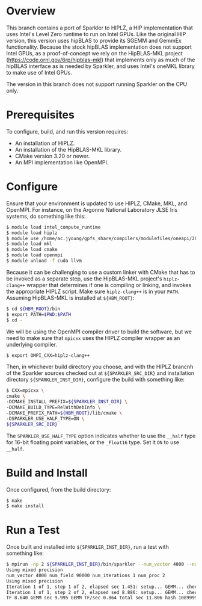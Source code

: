 # Overview

This branch contains a port of Sparkler to HIPLZ, 
a HIP implementation that uses Intel's Level Zero runtime
to run on Intel GPUs.  Like the original HIP version, this version uses
hipBLAS to provide its SGEMM and GemmEx functionality.  Because
the stock hipBLAS implementation does not support Intel GPUs, 
as a proof-of-concept we rely on the HipBLAS-MKL project
(https://code.ornl.gov/6rp/hipblas-mkl) that implements
only as much of the hipBLAS interface as is needed by Sparkler,
and uses Intel's oneMKL library to make use of Intel GPUs.

The version in this branch does not support running Sparkler
on the CPU only.

# Prerequisites

To configure, build, and run this version requires:
* An installation of HIPLZ.
* An installation of the HipBLAS-MKL library.
* CMake version 3.20 or newer.
* An MPI implementation like OpenMPI.

# Configure

Ensure that your environment is updated to use HIPLZ, CMake, MKL, and OpenMPI.
For instance, on the Argonne National Laboratory JLSE Iris systems, do 
something like this:

```bash
$ module load intel_compute_runtime
$ module load hiplz
$ module use /home/ac.jyoung/gpfs_share/compilers/modulefiles/oneapi/2021.3.0
$ module load mkl
$ module load cmake
$ module load openmpi
$ module unload -f cuda llvm
```

Because it can be challenging to use a custom linker with CMake that has
to be invoked as a separate step, use the HipBLAS-MKL project's `hiplz-clang++`
wrapper that determines if one is compiling or linking, and invokes the
appropriate HIPLZ script.  Make sure `hiplz-clang++` is in your `PATH`.
Assuming HipBLAS-MKL is installed at `${HBM_ROOT}`:

```bash
$ cd ${HBM_ROOT}/bin
$ export PATH=$PWD:$PATH
$ cd -
```

We will be using the OpenMPI compiler driver to build the software, but we need
to make sure that `mpicxx` uses the HIPLZ compiler wrapper as an underlying compiler.

```bash
$ export OMPI_CXX=hiplz-clang++
```

Then, in whichever build directory you choose, and with the HIPLZ brancnh of the Sparkler
sources checked out at `${SPARKLER_SRC_DIR}` and installation directory `${SPARKLER_INST_DIR}`,
configure the build with something like:

```bash
$ CXX=mpicxx \
cmake \
-DCMAKE_INSTALL_PREFIX=${SPARKLER_INST_DIR} \
-DCMAKE_BUILD_TYPE=RelWithDebInfo \
-DCMAKE_PREFIX_PATH=${HBM_ROOT}/lib/cmake \
-DSPARKLER_USE_HALF_TYPE=ON \
${SPARKLER_SRC_DIR}
```

The `SPARKLER_USE_HALF_TYPE` option indicates whether to use the `__half` type for
16-bit floating point variables, or the `_Float16` type.  Set it `ON` to use `__half`.

# Build and Install
Once configured, from the build directory:
```bash
$ make
$ make install
```

# Run a Test
Once built and installed into `${SPARKLER_INST_DIR}`, run a test with something like:
```bash
$ mpirun -np 2 ${SPARKLER_INST_DIR}/bin/sparkler --num_vector 4000 --num_field 90000 --num_iterations 1
Using mixed precision
num_vector 4000 num_field 90000 num_iterations 1 num_proc 2
Using mixed precision
Iteration 1 of 1, step 1 of 2, elapsed sec 1.451: setup... GEMM... check...
Iteration 1 of 1, step 2 of 2, elapsed sed 8.886: setup... GEMM... check...
TF 8.640 GEMM sec 9.995 GEMM TF/sec 0.864 total sec 11.806 hash 1089999826774532
```

